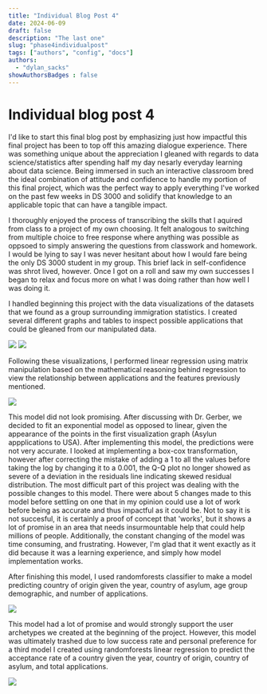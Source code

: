 ```yaml
---
title: "Individual Blog Post 4"
date: 2024-06-09
draft: false
description: "The last one"
slug: "phase4individualpost"
tags: ["authors", "config", "docs"]
authors:
  - "dylan_sacks"
showAuthorsBadges : false
---
```


# Individual blog post 4
I'd like to start this final blog post by emphasizing just how impactful this final project has been to top off this amazing dialogue experience. There was something unique about the appreciation I gleaned with regards to data science/statistics after spending half my day nesarly everyday learning about data science. Being immersed in such an interactive classroom bred the ideal combination of attitude and confidence to handle my portion of this final project, which was the perfect way to apply everything I've worked on the past few weeks in DS 3000 and solidify that knowledge to an applicable topic that can have a tangible impact.

I thoroughly enjoyed the process of transcribing the skills that I aquired from class to a project of my own choosing. It felt analogous to switching from multiple choice to free response where anything was possible as oppsoed to simply answering the questions from classwork and homework. I would be lying to say I was never hesitant about how I would fare being the only DS 3000 student in my group. This brief lack in self-confidence was shrot lived, however. Once I got on a roll and saw my own successes I began to relax and focus more on what I was doing rather than how well I was doing it. 

I handled beginning this project with the data visualizations of the datasets that we found as a group surrounding immigration statistics. I created several different graphs and tables to inspect possible applications that could be gleaned from our manipulated data.

<img src = "https://i.imgur.com/bcOawml.png">

<img src = "https://i.imgur.com/YDswxAi.png">

Following these visualizations, I performed linear regression using matrix manipulation based on the mathematical reasoning behind regression to view the relationship between applications and the features previously mentioned. 

<img src = "https://i.imgur.com/TG2xFcD.png">

This model did not look promising. After discussing with Dr. Gerber, we decided to fit an exponential model as opposed to linear, given the appearance of the points in the first visualization graph (Asylun appplications to USA). After implementing this model, the predictions were not very accurate. I looked at implementing a box-cox transformation, however after correcting the mistake of adding a 1 to all the values before taking the log by changing it to a 0.001, the Q-Q plot no longer showed as severe of a deviation in the residuals line indicating skewed residual distribution. The most difficult part of this project was dealing with the possible changes to this model. There were about 5 changes made to this model before settling on one that in my opinion could use a lot of work before being as accurate and thus impactful as it could be. Not to say it is not succesful, it is certainly a proof of concept that 'works', but it shows a lot of promise in an area that needs insurmountable help that could help millions of people. Additionally, the constant changing of the model was time consuming, and frustrating. However, I'm glad that it went exactly as it did because it was a learning experience, and simply how model implementation works.

After finishing this model, I used randomforests classifier to make a model predicting country of origin given the year, country of asylum, age group demographic, and number of applications. 

<img src = "https://i.imgur.com/vHDgdFV.png">

This model had a lot of promise and would strongly support the user archetypes we created at the beginning of the project. However, this model was ultimately trashed due to low success rate and personal preference for a third model I created using randomforests linear regression to predict the acceptance rate of a country given the year, country of origin, country of asylum, and total applications.

<img src = "https://i.imgur.com/fyaTDZ2.png">
